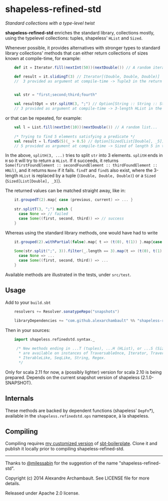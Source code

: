 # shapeless-refined-std

*Standard collections with a type-level twist*


**shapeless-refined-std** enriches the standard library, collections mostly, using the typelevel collections:
tuples, shapeless' `HList` and `Sized`.

Whenever possible, it provides alternatives with stronger types to standard library collections' methods that can either 
return collections of sizes known at compile-time, for example:

```scala
    def it = Iterator.fill(nextInt(50))(nextDouble()) // A random iterator...

    def result = it.slidingT(3) // Iterator[(Double, Double, Double)]
    //  3 provided as argument at compile-time -> Tuple3 in the return type
    

    val str = "first;second;third;fourth"

    val resultOpt = str.splitH(3, ";") // Option[String :: String :: String :: HNil]
    // 3 provided as argument at compile-time -> 3-length HList in the return type
```
     
or that can be repeated, for example:

```scala
    val l = List.fill(nextInt(10))(nextDouble()) // A random list...
    
    /* Trying to find 5 elements satisfying a predicate */
    val result = l.findS(5)(_ > 0.5) // Option[Sized[List[Double], _5]]
    // 5 provided as argument at compile-time -> Sized of length 5 in the return type
```
   
In the above, `splitH(3, ...)` tries to split `str` into 3 elements. `splitH` ends in `H` so it will
try to return a `HList`. If it succeeds, it returns
`Some(firstFoundElement :: secondFoundElement :: thirdFoundElement :: HNil)`, and it returns `None` if it fails. 
`findT` and `findS` also exist, where the 3-length `HList` is replaced by a tuple (`(Double, Double, Double)`) 
or a `Sized` (`Sized[List[Double], _3]`).

The returned values can be matched straight away, like in:

```scala
    it.groupedT(2).map{ case (previous, current) => ... }
   
    str.splitT(3, ";") match {
      case None => // failed
      case Some((first, second, third)) => // success
    }
```
   
Whereas using the standard library methods, one would have had to write
  
```scala  
    it.grouped(2).withPartial(false).map{ t => (t(0), t(1)) }.map{case (first, second) => ...}
   
    Some(str.split(";", 3)).filter(_.length == 3).map(t => (t(0), t(1), t(2))) match {
      case None => ...
      case Some((first, second, third)) => ...
    }
```

Available methods are illustrated in the tests, under `src/test`.

## Usage

Add to your `build.sbt`

```scala
    resolvers += Resolver.sonatypeRepo("snapshots")

    libraryDependencies += "com.github.alexarchambault" %% "shapeless-refined-std" % "0.1.0-SNAPSHOT"
```

Then in your sources:

```scala
    import shapeless.refinedstd.syntax._
    
     /* New methods ending in ...T (tuples), ...H (HList), or ...S (Sized),
      * are available on instances of TraversableOnce, Iterator, TraversableLike,
      * IterableLike, SeqLike, String, Regex. 
      */
```

Only for scala 2.11 for now, a (possibly lighter) version for scala 2.10 is being prepared. Depends on the current 
snapshot version of shapeless (2.1.0-SNAPSHOT).


## Internals

These methods are backed by dependent functions (shapeless' `DepFn`*), available in the `shapeless.refinedstd.ops`
namespace, à la shapeless.

## Compiling

Compiling requires [my customized version](https://github.com/alexarchambault/sbt-boilerplate) of [sbt-boilerplate](https://github.com/sbt/sbt-boilerplate).
Clone it and publish it locally prior to compiling shapeless-refined-std.

---

Thanks to [@milessabin](https://github.com/milessabin/) for the suggestion of the name "shapeless-refined-std".

Copyright (c) 2014 Alexandre Archambault. See LICENSE file for more details.

Released under Apache 2.0 license.
